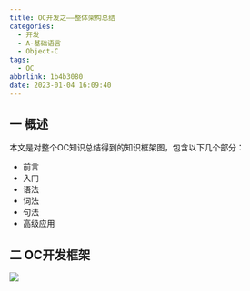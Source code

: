 ```yaml
---
title: OC开发之——整体架构总结
categories:
  - 开发
  - A-基础语言
  - Object-C
tags:
  - OC
abbrlink: 1b4b3080
date: 2023-01-04 16:09:40
---
```

## 一 概述

本文是对整个OC知识总结得到的知识框架图，包含以下几个部分：

* 前言
* 入门
* 语法
* 词法
* 句法
* 高级应用

<!--more-->

## 二 OC开发框架

![][1]

[1]:https://cdn.staticaly.com/gh/PGzxc/CDN/master/blog-ios/objectc-all-xmind-summary.png
